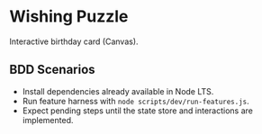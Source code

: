 # Wishing Puzzle

Interactive birthday card (Canvas).

## BDD Scenarios
- Install dependencies already available in Node LTS.
- Run feature harness with `node scripts/dev/run-features.js`.
- Expect pending steps until the state store and interactions are implemented.
